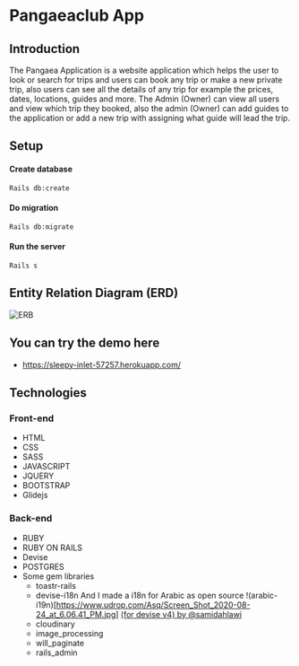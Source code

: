 # Pangaeaclub App

## Introduction
The Pangaea Application is a website application which helps the user to look or search for trips and users can book any trip or make a new private trip, also users can see all the details of any trip for example the prices, dates, locations, guides and more. The Admin (Owner) can view all users and view which trip they booked, also the admin (Owner) can add guides to the application or add a new trip with assigning what guide will lead the trip.




## Setup
#### Create database 
``` Rails db:create ```
#### Do migration
```Rails db:migrate ```
#### Run the server
``` Rails s ```

## Entity Relation Diagram (ERD)
![ERB](https://i.ibb.co/sH6pKmF/Screen-Shot-2020-08-24-at-5-50-34-PM.jpg)

## You can try the demo here 
- https://sleepy-inlet-57257.herokuapp.com/

## Technologies
### Front-end
- HTML
- CSS
- SASS
- JAVASCRIPT
- JQUERY
- BOOTSTRAP
- Glidejs

### Back-end
- RUBY
- RUBY ON RAILS
- Devise
- POSTGRES
- Some gem libraries 
  * toastr-rails
  * devise-i18n And I made a i18n for Arabic as open source 
  !(arabic-i19n)[https://www.udrop.com/Asq/Screen_Shot_2020-08-24_at_6.06.41_PM.jpg]
  [(for devise v4) by @samidahlawi](https://gist.github.com/9fb0066418e10f0b10a7995fedc5a582) 
  * cloudinary
  * image_processing
  * will_paginate
  * rails_admin

